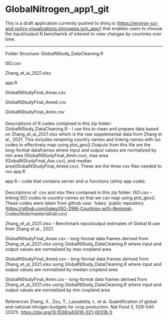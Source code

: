 # GlobalNitrogen_app1_git
This is a draft application currently pushed to shiny.io (https://environ-sci-and-policy-visualizations.shinyapps.io/n_app/) that enables users to choose the input/output N benchamrk of interest to view changes by countries over time. 

----
Folder Structure:
GlobalNStudy_DataCleaning.R 

ISO.csv

Zhang_et_al_2021.xlsx

app.R

GlobalNStudyFinal_Amax.csv

GlobalNStudyFinal_Amed.csv

GlobalNStudyFinal_Amin.csv

####
Descriptions of R codes contained in this zip folder:
GlobalNStudy_DataCleaning.R - I use this to clean and prepare data based on Zhang_et_al_2021.xlsx which is the 
raw supplemental data from Zhang et al., 2021. This includes renaming country names and linking names with iso 
codes to effectively map using plot_geo().Outputs from this file are the long-format dataframes where input and 
output values are normalized by min area (GlobalNStudyFinal_Amin.csv), max area (GlobalNStudyFinal_Aax.csv), 
and median area(GlobalNStudyFinal_Amed.csv). These are the three csv files needed to run app.R

app.R – code that contains server and ui functions (shiny app code).

####
Descriptions of .csv and xlsx files contained in this zip folder:
ISO.csv – linking ISO codes to country names so that we can map using plot_geo(). These codes were taken from 
github user, ‘lukes,’ public repository (https://github.com/lukes/ISO-3166-Countries-with-Regional-
Codes/blob/master/all/all.csv)

Zhang_et_al_2021.xlsx – Benchmark input/output estimates of Global N use from Zhang et al., 2021.

GlobalNStudyFinal_Amax.csv - long-format data frames derived from Zhang_et_al_2021.xlsx using 
GlobalNStudy_DataCleaning.R where input and output values are normalized by max cropland area

GlobalNStudyFinal_Amed.csv - long-format data frames derived from Zhang_et_al_2021.xlsx using 
GlobalNStudy_DataCleaning.R where input and output values are normalized by median cropland area

GlobalNStudyFinal_Amin.csv - long-format data frames derived from Zhang_et_al_2021.xlsx using 
GlobalNStudy_DataCleaning.R where input and output values are normalized by min cropland area

####
References
Zhang, X., Zou, T., Lassaletta, L. et al. Quantification of global and national nitrogen budgets for crop production. 
Nat Food 2, 529–540 (2021). https://doi.org/10.1038/s43016-021-00318-5
